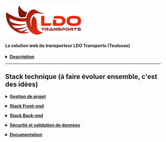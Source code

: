 <img src="./src/assets/logo_ldo.jpeg" width=250px> 

#### La solution web du transporteur LDO Transports (Toulouse)

<u>**<details><summary>Description</summary>**</u>

Ce projet est une demande client (des anciens collègues qui ont monté une entreprise de Transport Routier de Marchandise).

Depuis la dernière fois j'ai fait un point sur le besoin final du client pour les premières version, ce qui a modifier certaines features du site.

L'idée dans un premier temps est d'avoir :

   <u>**<details><summary>Une home page</summary>**</u>  
   Elle présentera l'activité de l'entreprise (le contenu nous sera donner par le client), pour le moment cette partie sera en brut texte + images.  
   Pour une version futur on pourrait imaginer que le client puisse saisir lui même le contenue via des articles sur le site.
   </details>

   <u>**<details><summary>Une page recrutement</summary>**</u>   
   La gestion du recrutement de l'entreprise passera via notre solution !

   * L'idée est d'avoir une solution propre et avec une visibilité / expérience utilisateur à la hauteur.  
   Dans sa précédente entreprise de transport, la partie recrutement été un peu fouilli car toutes les offres apparaissaient les unes en-dessous des autres.  
   * Il voudrait une carte de france découpé en région et lorsque le chauffeur clique sur le morceau de région, celle-ci apparait avec les postes de la région à pourvoir (il m'a dit un truc "stylé" lors de l'apparition des postes genre comme si les postes sortaient du morceaux de région ^.^) : attention il ne faudra pas trop de détail sur la carte, car le client souhaite masquer les lieux de prise de poste aux concurrents.   
   
   Visible par le visiteur :  
   * Le visiteur pourra voir les recrutements
   * Le visiteur pourra répondre à des offres via un formulaire (nom, prénom, message, adresse mail, cv.pdf)

   Visible par l'admin(ldo) - Backoffice :
   * Gestion des offres d'emplois (CRUD)
   * Template type pour créer une offre
   * Gestion des cv en permettant de répondre au cv par un mail type en cliquant sur un bouton "refuser" (le visiteur reçois un mail de refus type) ou "accepté" (le visiteur est embaucher, le mail indiquera les modalités du processus de recrutement).  
   Il faudrait une solution pour que la rh reçoive le cv en pdf du chauffeur pour créer l'embauche via un bouton qui permettrais de transférer le cv ou en cliquant sur "accepté" ?  
   * Gestion de la RGPD sur la partie information et donnée recueillis : <u>C'est très important pour le client</u>  
Pouvoir en un clique récupérer les infos que le site détiens sur le visiteur qui a postulé (les infos du formulaire de recrutement)  
Pouvoir supprimer les infos en question  
   * Créer une partie archivage des cv intéressants (non embaucher mais pourrais faire l'affaire plustard) sur le backoffice
   * Au niveau de la place en bdd, c'est au client de se faire le ménage s'il veut pas avoir un site trop lourd ou qui coûte cher, cela évitera de perdre des infos importante et d'avoir une autonomie sur la solution
</details>

   <u>**<details><summary>Un intranet(si on a le temps :))</summary>**</u> 
   On pourrait même créer l'intranet d'une société ? Pouah ! Mais pas si vite, nous allons avoir beaucoup de travail sur la partie recrutement :)  
   Si nous sommes en avance ou après l'apothéose, l'idée est de faire un intranet pour la société LDO afin de pouvoir lister les salariés de l'entreprise et cliquer sur un salarié pour avoir ses informations (photo, nom, prénom, tél, permis à jours, date de renouvellement du permis pro ect). Mais pas que ! 

   * Communication avec le salarié (documents de sécurité surtout car la partie légal contrat ect est fait avec docu signe)
   * Pouvoir gérer les congés (demande, accepation ect)
   * Backoffice : création d'un utilisateur côté admin avec mdp et id et pourquoi pas envoyer les infos par mail au salarié ?
   * Backoffice : connexion du salarié dans un espace qui lui est réservé avec une partie "boîte de reception" ou "message" et ses infos perso, avec la possibilité d'ajouter des documents
</details>

Si nous avons des questions, le client est à notre disposition, mais l'idée c'est de regrouper un max les question pour ne pas l'appeler toutes les 5 minutes :D
  
</details>


---

## Stack technique (à faire évoluer ensemble, c'est des idées)

<u>**<details><summary>Gestion de projet</summary>**</u>
- Github "Projects" pour gérer les cards des sprints ect
- Git pour la partie versionning et collaboration
- Architecture MVC
- Méthode AGILE
</details>

<u>**<details><summary>Stack Front-end</summary>**</u>
- React
- Sass
- Pour la suite à voir avec le Lead Dev Front
</details>

<u>**<details><summary>Stack Back-end</summary>**</u>

**Base de donnée** :
- SGBD : Postgresql / SQL
- Utilisation de contraintes et domaines avec des RegEx pour contrôler et valider les données
- Utilisation de fonctions SQL pour les routes post/patch/put
- Respect de la 3FN
- Utilisation d'index en fonction du besoin : B-tree / Brin

**Migration et versionning de BDD** :
- Sqitch
- Scripts (au besoin)

**Confection API** :
- Modeles Active Record 
    - Chaque table aura son modéle avec ses methodes static (findOne, findAll, ect)
- Nodejs
- Framework Express
- Gestion du cache avec Redis
- Module PG
- Module Multer (à voir en fonction du besoin du front)
- Module sanityzer ? à voir
- Modules session ? cookie-parser ? - à voir
</details>

<u>**<details><summary>Sécurité et validation de données</summary>**</u>
- JWT(JSON Web Token) générer un token à l'authentification d'un utilisateur (à voir sont utilisation)
- bcrypt pour hacher les mdp ? (à voir en fonction du besoin)
- Joi pour la validation et la description de schémas d'objets côté back
- [Yup](https://github.com/jquense/yup) pour la validation et la description de schémas d'objets côté front si besoin ?
</details>

<u>**<details><summary>Documentation</summary>**</u>

- Swagger pour la parties routes
- JsDoc
</details>
